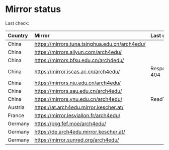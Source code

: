 <script src="./time.js"></script>
# Mirror status
Last check: <script type="text/javascript">localize(1685722936.2889063);</script>

|Country|Mirror|Last update|
|:------|:-----|:----------|
|China|https://mirrors.tuna.tsinghua.edu.cn/arch4edu/|<script type="text/javascript">localize(1685687584);</script>|
|China|https://mirrors.aliyun.com/arch4edu/|<script type="text/javascript">localize(1685644418);</script>|
|China|https://mirrors.bfsu.edu.cn/arch4edu/|<script type="text/javascript">localize(1685687584);</script>|
|China|https://mirror.iscas.ac.cn/arch4edu/|Response 404|
|China|https://mirrors.nju.edu.cn/arch4edu/|<script type="text/javascript">localize(1685644418);</script>|
|China|https://mirrors.sau.edu.cn/arch4edu/|<script type="text/javascript">localize(1673850842);</script>|
|China|https://mirrors.ynu.edu.cn/arch4edu/|ReadTimeout|
|Austria|https://at.arch4edu.mirror.kescher.at/|<script type="text/javascript">localize(1685687584);</script>|
|France|https://mirror.lesviallon.fr/arch4edu/|<script type="text/javascript">localize(1685687584);</script>|
|Germany|https://pkg.fef.moe/arch4edu/|<script type="text/javascript">localize(1685687584);</script>|
|Germany|https://de.arch4edu.mirror.kescher.at/|<script type="text/javascript">localize(1685687584);</script>|
|Germany|https://mirror.sunred.org/arch4edu/|<script type="text/javascript">localize(1685687584);</script>|

<script src="./tablefilter/tablefilter.js"></script>
<script src="./table.js"></script>